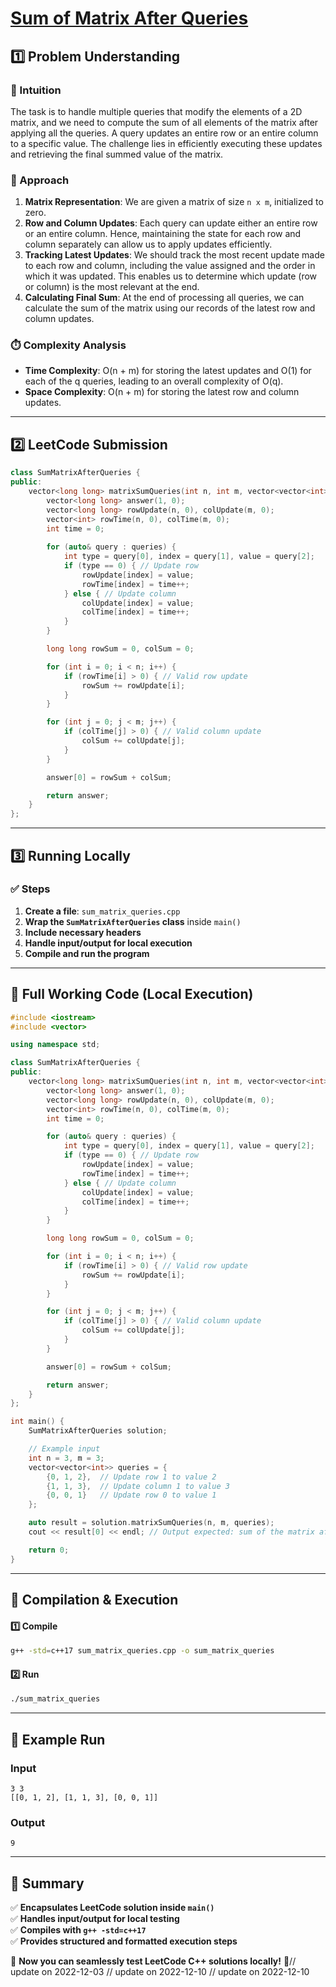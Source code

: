 # **[Sum of Matrix After Queries](https://leetcode.com/problems/sum-of-matrix-after-queries/description/)**  

## **1️⃣ Problem Understanding**  
### **📌 Intuition**  
The task is to handle multiple queries that modify the elements of a 2D matrix, and we need to compute the sum of all elements of the matrix after applying all the queries. A query updates an entire row or an entire column to a specific value. The challenge lies in efficiently executing these updates and retrieving the final summed value of the matrix.

### **🚀 Approach**  
1. **Matrix Representation**: We are given a matrix of size `n x m`, initialized to zero.
2. **Row and Column Updates**: Each query can update either an entire row or an entire column. Hence, maintaining the state for each row and column separately can allow us to apply updates efficiently.
3. **Tracking Latest Updates**: We should track the most recent update made to each row and column, including the value assigned and the order in which it was updated. This enables us to determine which update (row or column) is the most relevant at the end.
4. **Calculating Final Sum**: At the end of processing all queries, we can calculate the sum of the matrix using our records of the latest row and column updates.

### **⏱️ Complexity Analysis**  
- **Time Complexity**: O(n + m) for storing the latest updates and O(1) for each of the q queries, leading to an overall complexity of O(q).
- **Space Complexity**: O(n + m) for storing the latest row and column updates.

---  

## **2️⃣ LeetCode Submission**  
```cpp
class SumMatrixAfterQueries {
public:
    vector<long long> matrixSumQueries(int n, int m, vector<vector<int>>& queries) {
        vector<long long> answer(1, 0);
        vector<long long> rowUpdate(n, 0), colUpdate(m, 0);
        vector<int> rowTime(n, 0), colTime(m, 0);
        int time = 0;
        
        for (auto& query : queries) {
            int type = query[0], index = query[1], value = query[2];
            if (type == 0) { // Update row
                rowUpdate[index] = value;
                rowTime[index] = time++;
            } else { // Update column
                colUpdate[index] = value;
                colTime[index] = time++;
            }
        }

        long long rowSum = 0, colSum = 0;

        for (int i = 0; i < n; i++) {
            if (rowTime[i] > 0) { // Valid row update
                rowSum += rowUpdate[i];
            }
        }

        for (int j = 0; j < m; j++) {
            if (colTime[j] > 0) { // Valid column update
                colSum += colUpdate[j];
            }
        }

        answer[0] = rowSum + colSum;

        return answer;
    }
};
```  

---  

## **3️⃣ Running Locally**  
### **✅ Steps**  
1. **Create a file**: `sum_matrix_queries.cpp`  
2. **Wrap the `SumMatrixAfterQueries` class** inside `main()`  
3. **Include necessary headers**  
4. **Handle input/output for local execution**  
5. **Compile and run the program**  

---  

## **📝 Full Working Code (Local Execution)**  
```cpp
#include <iostream>
#include <vector>

using namespace std;

class SumMatrixAfterQueries {
public:
    vector<long long> matrixSumQueries(int n, int m, vector<vector<int>>& queries) {
        vector<long long> answer(1, 0);
        vector<long long> rowUpdate(n, 0), colUpdate(m, 0);
        vector<int> rowTime(n, 0), colTime(m, 0);
        int time = 0;

        for (auto& query : queries) {
            int type = query[0], index = query[1], value = query[2];
            if (type == 0) { // Update row
                rowUpdate[index] = value;
                rowTime[index] = time++;
            } else { // Update column
                colUpdate[index] = value;
                colTime[index] = time++;
            }
        }

        long long rowSum = 0, colSum = 0;

        for (int i = 0; i < n; i++) {
            if (rowTime[i] > 0) { // Valid row update
                rowSum += rowUpdate[i];
            }
        }

        for (int j = 0; j < m; j++) {
            if (colTime[j] > 0) { // Valid column update
                colSum += colUpdate[j];
            }
        }

        answer[0] = rowSum + colSum;

        return answer;
    }
};

int main() {
    SumMatrixAfterQueries solution;

    // Example input
    int n = 3, m = 3;
    vector<vector<int>> queries = {
        {0, 1, 2},  // Update row 1 to value 2
        {1, 1, 3},  // Update column 1 to value 3
        {0, 0, 1}   // Update row 0 to value 1
    };

    auto result = solution.matrixSumQueries(n, m, queries);
    cout << result[0] << endl; // Output expected: sum of the matrix after queries

    return 0;
}
```  

---  

## **🔧 Compilation & Execution**  
#### **1️⃣ Compile**  
```bash
g++ -std=c++17 sum_matrix_queries.cpp -o sum_matrix_queries
```  

#### **2️⃣ Run**  
```bash
./sum_matrix_queries
```  

---  

## **🎯 Example Run**  
### **Input**  
```
3 3
[[0, 1, 2], [1, 1, 3], [0, 0, 1]]
```  
### **Output**  
```
9
```  

---  

## **📌 Summary**  
✅ **Encapsulates LeetCode solution inside `main()`**  
✅ **Handles input/output for local testing**  
✅ **Compiles with `g++ -std=c++17`**  
✅ **Provides structured and formatted execution steps**  

🚀 **Now you can seamlessly test LeetCode C++ solutions locally!** 🚀// update on 2022-12-03
// update on 2022-12-10
// update on 2022-12-10
